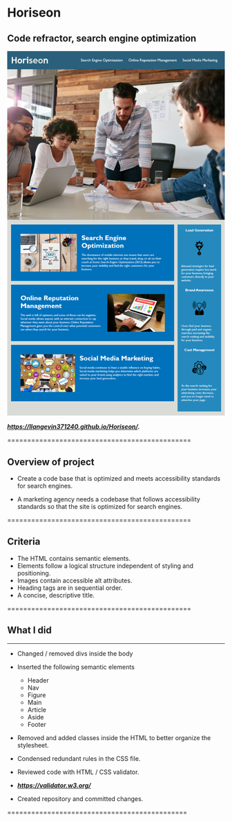# Horiseon

## Code refractor, search engine optimization

![Horiseon](https://github.com/llangevin371240/Horiseon/blob/main/assets/images/hero.png)

***https://llangevin371240.github.io/Horiseon/.***

==============================================

## Overview of project

* Create a code base that is optimized and meets
accessibility standards for search engines.

*  A marketing agency needs a codebase that 
follows accessibility standards so that the 
site is optimized for search engines.

==============================================

## Criteria

* The HTML contains semantic elements.
* Elements follow a logical structure independent of styling and positioning.
* Images contain accessible alt attributes.
* Heading tags are in sequential order.
* A concise, descriptive title.

==============================================

## What I did

----------------------------------------------

* Changed / removed divs inside the body

* Inserted the following semantic elements
    * Header
    * Nav
    * Figure
    * Main
    * Article
    * Aside
    * Footer

* Removed and added classes inside the HTML to better
organize the stylesheet.

* Condensed redundant rules in the CSS file.

* Reviewed code with HTML / CSS validator.
 * ***https://validator.w3.org/***

* Created repository and committed changes.

=============================================
